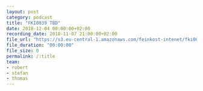 ```yaml
---
layout: post
category: podcast
title: "FKI0039 TBD"
date: 2018-12-04 00:00:00+02:00
recording_date: 2018-11-07 21:00:00+02:00
file_url: "https://s3.eu-central-1.amazonaws.com/feinkost-intenet/fki0039.mp3"
file_duration: "00:00:00"
file_size: 0
permalink: /:title
team:
- robert
- stefan
- thomas
---
```

